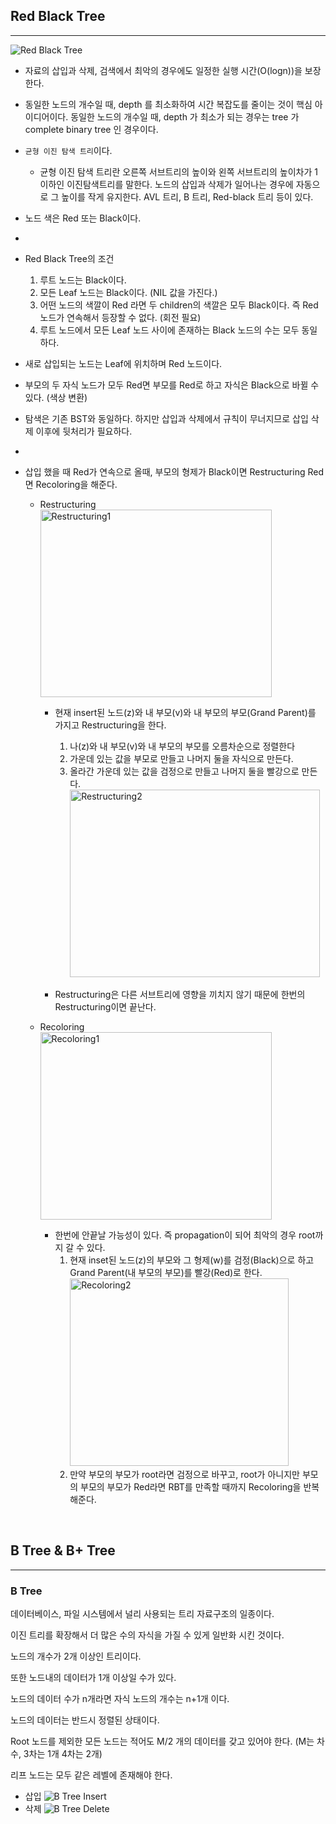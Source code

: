 ## Red Black Tree

---

![Red Black Tree](https://upload.wikimedia.org/wikipedia/commons/thumb/6/66/Red-black_tree_example.svg/500px-Red-black_tree_example.svg.png)

- 자료의 삽입과 삭제, 검색에서 최악의 경우에도 일정한 실행 시간(O(logn))을 보장한다.

- 동일한 노드의 개수일 때, depth 를 최소화하여 시간 복잡도를 줄이는 것이 핵심 아이디어이다. 동일한 노드의 개수일 때, depth 가 최소가 되는 경우는 tree 가 complete binary tree 인 경우이다.

- `균형 이진 탐색 트리`이다.

  - 균형 이진 탐색 트리란 오른쪽 서브트리의 높이와 왼쪽 서브트리의 높이차가 1이하인 이진탐색트리를 말한다. 노드의 삽입과 삭제가 일어나는 경우에 자동으로 그 높이를 작게 유지한다. AVL 트리, B 트리, Red-black 트리 등이 있다.

- 노드 색은 Red 또는 Black이다.
-
- Red Black Tree의 조건

  1. 루트 노드는 Black이다.
  2. 모든 Leaf 노드는 Black이다. (NIL 값을 가진다.)
  3. 어떤 노드의 색깔이 Red 라면 두 children의 색깔은 모두 Black이다. 즉 Red 노드가 연속해서 등장할 수 없다. (회전 필요)
  4. 루트 노드에서 모든 Leaf 노드 사이에 존재하는 Black 노드의 수는 모두 동일하다.

- 새로 삽입되는 노드는 Leaf에 위치하며 Red 노드이다.

- 부모의 두 자식 노드가 모두 Red면 부모를 Red로 하고 자식은 Black으로 바뀔 수 있다. (색상 변환)

- 탐색은 기존 BST와 동일하다. 하지만 삽입과 삭제에서 규칙이 무너지므로 삽입 삭제 이후에 뒷처리가 필요하다.
-
- 삽입 했을 때 Red가 연속으로 올때, 부모의 형제가 Black이면 Restructuring Red면 Recoloring을 해준다.

  - Restructuring  
    <img src="https://img1.daumcdn.net/thumb/R1280x0/?scode=mtistory2&fname=http%3A%2F%2Fcfile3.uf.tistory.com%2Fimage%2F998F903359CF65861762F8" width="370px" height="300px" title="Restructuring1"/>

    - 현재 insert된 노드(z)와 내 부모(v)와 내 부모의 부모(Grand Parent)를 가지고 Restructuring을 한다.

      1. 나(z)와 내 부모(v)와 내 부모의 부모를 오름차순으로 정렬한다
      2. 가운데 있는 값을 부모로 만들고 나머지 둘을 자식으로 만든다.
      3. 올라간 가운데 있는 값을 검정으로 만들고 나머지 둘을 빨강으로 만든다.
         <img src="https://img1.daumcdn.net/thumb/R1280x0/?scode=mtistory2&fname=http%3A%2F%2Fcfile29.uf.tistory.com%2Fimage%2F99C2FF3359CF699A316DCD" width="400px" height="300px" title="Restructuring2"/>

    - Restructuring은 다른 서브트리에 영향을 끼치지 않기 때문에 한번의 Restructuring이면 끝난다.

  - Recoloring  
    <img src="https://img1.daumcdn.net/thumb/R1280x0/?scode=mtistory2&fname=http%3A%2F%2Fcfile23.uf.tistory.com%2Fimage%2F9956CA3359CF6587088DE0" width="370px" height="300px" title="Recoloring1"/>
    - 한번에 안끝날 가능성이 있다. 즉 propagation이 되어 최악의 경우 root까지 갈 수 있다.
      1. 현재 inset된 노드(z)의 부모와 그 형제(w)를 검정(Black)으로 하고 Grand Parent(내 부모의 부모)를 빨강(Red)로 한다.
         <img src="https://img1.daumcdn.net/thumb/R1280x0/?scode=mtistory2&fname=http%3A%2F%2Fcfile8.uf.tistory.com%2Fimage%2F9970483359CF6D5E33619F" width="350px" height="300px" title="Recoloring2"/>
      2. 만약 부모의 부모가 root라면 검정으로 바꾸고, root가 아니지만 부모의 부모의 부모가 Red라면 RBT를 만족할 때까지 Recoloring을 반복해준다.

</br>

## B Tree & B+ Tree

---

### B Tree

데이터베이스, 파일 시스템에서 널리 사용되는 트리 자료구조의 일종이다.

이진 트리를 확장해서 더 많은 수의 자식을 가질 수 있게 일반화 시킨 것이다.

노드의 개수가 2개 이상인 트리이다.

또한 노드내의 데이터가 1개 이상일 수가 있다.

노드의 데이터 수가 n개라면 자식 노드의 개수는 n+1개 이다.

노드의 데이터는 반드시 정렬된 상태이다.

Root 노드를 제외한 모든 노드는 적어도 M/2 개의 데이터를 갖고 있어야 한다. (M는 차수, 3차는 1개 4차는 2개)

리프 노드는 모두 같은 레벨에 존재해야 한다.

- 삽입
  ![B Tree Insert](https://hyungjoon6876.github.io/jlog/assets/img/20180720/btree_6.png)
- 삭제
  ![B Tree Delete](https://hyungjoon6876.github.io/jlog/assets/img/20180720/btree_8.png)
